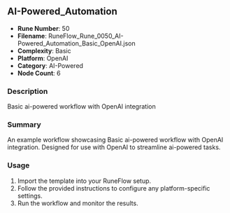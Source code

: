 ## AI-Powered_Automation

- **Rune Number**: 50
- **Filename**: RuneFlow_Rune_0050_AI-Powered_Automation_Basic_OpenAI.json
- **Complexity**: Basic
- **Platform**: OpenAI
- **Category**: AI-Powered
- **Node Count**: 6

### Description
Basic ai-powered workflow with OpenAI integration

### Summary
An example workflow showcasing Basic ai-powered workflow with OpenAI integration. Designed for use with OpenAI to streamline ai-powered tasks.

### Usage
1. Import the template into your RuneFlow setup.
2. Follow the provided instructions to configure any platform-specific settings.
3. Run the workflow and monitor the results.

